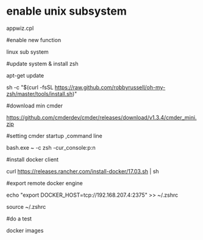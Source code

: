 # enable unix subsystem

appwiz.cpl

#enable new function

linux sub system

#update system & install zsh

apt-get update 

sh -c "$(curl -fsSL https://raw.github.com/robbyrussell/oh-my-zsh/master/tools/install.sh)" 

#download min cmder

https://github.com/cmderdev/cmder/releases/download/v1.3.4/cmder_mini.zip

#setting cmder startup ,command line

bash.exe ~ -c zsh -cur_console:p:n

#install docker client

curl https://releases.rancher.com/install-docker/17.03.sh | sh

#export remote docker engine 

echo "export DOCKER_HOST=tcp://192.168.207.4:2375" >> ~/.zshrc

source ~/.zshrc

#do a test

docker images

